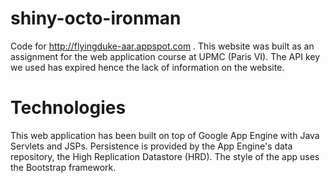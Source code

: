 shiny-octo-ironman
==================

Code for http://flyingduke-aar.appspot.com .
This website was built as an assignment for the web application course at UPMC (Paris VI). The API key we used has expired hence the lack of information on the website.

# Technologies

This web application has been built on top of Google App Engine with Java Servlets and JSPs. Persistence is provided by the App Engine's data repository, the High Replication Datastore (HRD). The style of the app uses the Bootstrap framework.